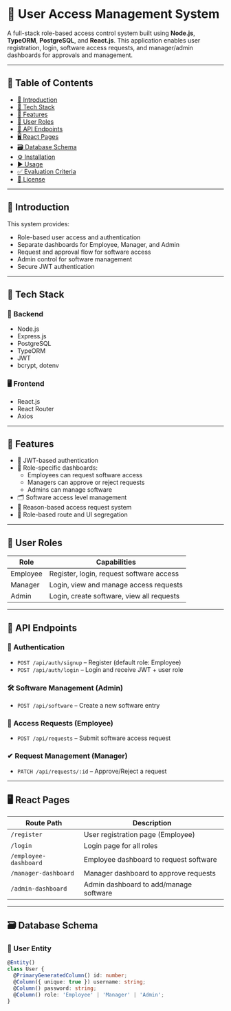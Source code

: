 # 🧭 User Access Management System

A full-stack role-based access control system built using **Node.js**, **TypeORM**, **PostgreSQL**, and **React.js**. This application enables user registration, login, software access requests, and manager/admin dashboards for approvals and management.

---

## 📌 Table of Contents

- [🚀 Introduction](#-introduction)
- [🧱 Tech Stack](#-tech-stack)
- [🎯 Features](#-features)
- [👤 User Roles](#-user-roles)
- [📡 API Endpoints](#-api-endpoints)
- [🖥 React Pages](#-react-pages)
- [🗃 Database Schema](#-database-schema)
- [⚙ Installation](#-installation)
- [▶ Usage](#-usage)
- [✅ Evaluation Criteria](#-evaluation-criteria)
- [📄 License](#-license)

---

## 🚀 Introduction

This system provides:

- Role-based user access and authentication
- Separate dashboards for Employee, Manager, and Admin
- Request and approval flow for software access
- Admin control for software management
- Secure JWT authentication

---

## 🧱 Tech Stack

### 🔧 Backend
- Node.js
- Express.js
- PostgreSQL
- TypeORM
- JWT
- bcrypt, dotenv

### 🖥 Frontend
- React.js
- React Router
- Axios

---

## 🎯 Features

- 🔐 JWT-based authentication
- 👥 Role-specific dashboards:
  - Employees can request software access
  - Managers can approve or reject requests
  - Admins can manage software
- 🗂 Software access level management
- 💬 Reason-based access request system
- 🎯 Role-based route and UI segregation

---

## 👤 User Roles

| Role     | Capabilities |
|----------|--------------|
| Employee | Register, login, request software access |
| Manager  | Login, view and manage access requests |
| Admin    | Login, create software, view all requests |

---

## 📡 API Endpoints

### 🔐 Authentication
- `POST /api/auth/signup` – Register (default role: Employee)
- `POST /api/auth/login` – Login and receive JWT + user role

### 🛠 Software Management (Admin)
- `POST /api/software` – Create a new software entry

### 📩 Access Requests (Employee)
- `POST /api/requests` – Submit software access request

### ✔ Request Management (Manager)
- `PATCH /api/requests/:id` – Approve/Reject a request

---

## 🖥 React Pages

| Route Path           | Description                         |
|----------------------|-------------------------------------|
| `/register`          | User registration page (Employee)  |
| `/login`             | Login page for all roles           |
| `/employee-dashboard`| Employee dashboard to request software |
| `/manager-dashboard` | Manager dashboard to approve requests |
| `/admin-dashboard`   | Admin dashboard to add/manage software |

---

## 🗃 Database Schema

### 🧑 User Entity
```ts
@Entity()
class User {
  @PrimaryGeneratedColumn() id: number;
  @Column({ unique: true }) username: string;
  @Column() password: string;
  @Column() role: 'Employee' | 'Manager' | 'Admin';
}
